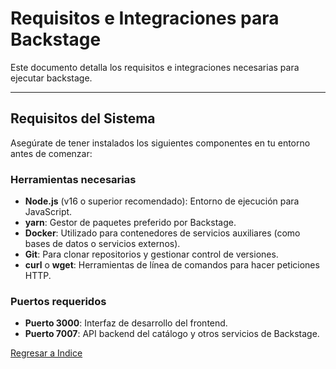 # Requisitos e Integraciones para Backstage

Este documento detalla los requisitos e integraciones necesarias para ejecutar backstage.

---

## Requisitos del Sistema

Asegúrate de tener instalados los siguientes componentes en tu entorno antes de comenzar:

### Herramientas necesarias

- **Node.js** (v16 o superior recomendado): Entorno de ejecución para JavaScript.
- **yarn**: Gestor de paquetes preferido por Backstage.
- **Docker**: Utilizado para contenedores de servicios auxiliares (como bases de datos o servicios externos).
- **Git**: Para clonar repositorios y gestionar control de versiones.
- **curl** o **wget**: Herramientas de línea de comandos para hacer peticiones HTTP.

### Puertos requeridos

- **Puerto 3000**: Interfaz de desarrollo del frontend.
- **Puerto 7007**: API backend del catálogo y otros servicios de Backstage.  



[Regresar a Indice](./index.md)
